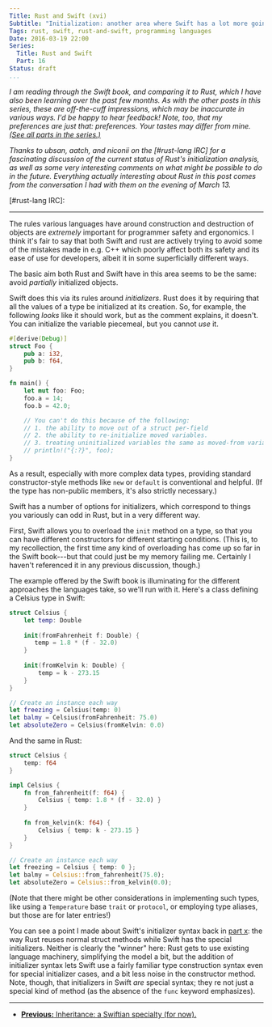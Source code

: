 ```yaml
---
Title: Rust and Swift (xvi)
Subtitle: "Initialization: another area where Swift has a lot more going on than Rust."
Tags: rust, swift, rust-and-swift, programming languages
Date: 2016-03-19 22:00
Series:
  Title: Rust and Swift
  Part: 16
Status: draft
...
```


<i class="editorial">I am reading through the Swift book, and comparing it to Rust, which I have also been learning over the past few months. As with the other posts in this series, these are off-the-cuff impressions, which may be inaccurate in various ways. I'd be happy to hear feedback! Note, too, that my preferences are just that: preferences. Your tastes may differ from mine. [(See all parts in the series.)][series]</i>

[series]: http://www.chriskrycho.com/rust-and-swift.html

<i class="editorial">Thanks to ubsan, aatch, and niconii on the [#rust-lang IRC] for a fascinating discussion of the current status of Rust's initialization analysis, as well as some very interesting comments on what might be possible to do in the future. Everything actually interesting about Rust in this post comes from the conversation I had with them on the evening of March 13.</i>

[#rust-lang IRC]: 

---

The rules various languages have around construction and destruction of objects are *extremely* important for programmer safety and ergonomics. I think it's fair to say that both Swift and rust are actively trying to avoid some of the mistakes made in e.g. C++ which poorly affect both its safety and its ease of use for developers, albeit it in some superficially different ways.

The basic aim both Rust and Swift have in this area seems to be the same: avoid *partially* initialized objects.

Swift does this via its rules around *initializers*. Rust does it by requiring that all the values of a type be initialized at its creation. So, for example, the following *looks* like it should work, but as the comment explains, it doesn't. You can initialize the variable piecemeal, but you cannot *use* it.

```rust
#[derive(Debug)]
struct Foo {
    pub a: i32,
    pub b: f64,
}

fn main() {
    let mut foo: Foo;
    foo.a = 14;
    foo.b = 42.0;

    // You can't do this because of the following:
    // 1. the ability to move out of a struct per-field
    // 2. the ability to re-initialize moved variables.
    // 3. treating uninitialized variables the same as moved-from variables.
    // println!("{:?}", foo);
}
```

As a result, especially with more complex data types, providing standard constructor-style methods like `new` or `default` is conventional and helpful. (If the type has non-public members, it's also strictly necessary.)

Swift has a number of options for initializers, which correspond to things you variously can odd in Rust, but in a very different way.

First, Swift allows you to overload the `init` method on a type, so that you can have different constructors for different starting conditions. (This is, to my recollection, the first time any kind of overloading has come up so far in the Swift book---but that could just be my memory failing me. Certainly I haven't referenced it in any previous discussion, though.)

The example offered by the Swift book is illuminating for the different approaches the languages take, so we'll run with it. Here's a class defining a Celsius type in Swift:

```swift
struct Celsius {
    let temp: Double
    
    init(fromFahrenheit f: Double) {
       temp = 1.8 * (f - 32.0)
    }
    
    init(fromKelvin k: Double) {
        temp = k - 273.15
    }
}

// Create an instance each way
let freezing = Celsius(temp: 0)
let balmy = Celsius(fromFahrenheit: 75.0)
let absoluteZero = Celsius(fromKelvin: 0.0)
```

And the same in Rust:

```rust
struct Celsius {
    temp: f64
}

impl Celsius {
    fn from_fahrenheit(f: f64) {
        Celsius { temp: 1.8 * (f - 32.0) }
    }
    
    fn from_kelvin(k: f64) {
        Celsius { temp: k - 273.15 }
    }
}

// Create an instance each way
let freezing = Celsius { temp: 0 };
let balmy = Celsius::from_fahrenheit(75.0);
let absoluteZero = Celsius::from_kelvin(0.0);
```

(Note that there might be other considerations in implementing such types, like using a `Temperature` base `trait` or `protocol`, or employing type aliases, but those are for later entries!)

You can see a point I made about Swift's initializer syntax back in [part x][10]: the way Rust reuses normal struct methods while Swift has the special initializers. Neither is clearly the "winner" here: Rust gets to use existing language machinery, simplifying the model a bit, but the addition of initializer syntax lets Swift use a fairly familiar type construction syntax even for special initializer cases, and a bit less noise in the constructor method. Note, though, that initializers in Swift *are* special syntax; they re not just a special kind of method (as the absence of the `func` keyword emphasizes).



---

- [**Previous:** Inheritance: a Swiftian specialty (for now).][15]

[10]: http://www.chriskrycho.com/2016/rust-and-swift-x.html
[15]: http://www.chriskrycho.com/2016/rust-and-swift-xv.html
